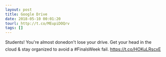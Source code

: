 ```yaml
---
layout: post
title: Google Drive
date: 2018-05-10 00:01:20
tourl: http://t.co/MEupiDOQrv
tags: []
---
```

Students! You're almost donedon't lose your drive. Get your head in the cloud &amp; stay organized to avoid a #FinalsWeek fail. https://t.co/HOKuLRscxE